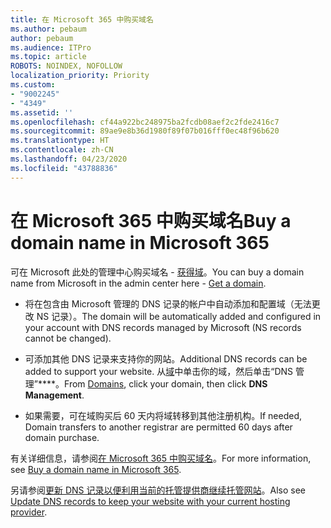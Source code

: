 ```yaml
---
title: 在 Microsoft 365 中购买域名
ms.author: pebaum
author: pebaum
ms.audience: ITPro
ms.topic: article
ROBOTS: NOINDEX, NOFOLLOW
localization_priority: Priority
ms.custom:
- "9002245"
- "4349"
ms.assetid: ''
ms.openlocfilehash: cf44a922bc248975ba2fcdb08aef2c2fde2416c7
ms.sourcegitcommit: 89ae9e8b36d1980f89f07b016fff0ec48f96b620
ms.translationtype: HT
ms.contentlocale: zh-CN
ms.lasthandoff: 04/23/2020
ms.locfileid: "43788836"
---
```

# <a name="buy-a-domain-name-in-microsoft-365"></a><span data-ttu-id="1f36b-102">在 Microsoft 365 中购买域名</span><span class="sxs-lookup"><span data-stu-id="1f36b-102">Buy a domain name in Microsoft 365</span></span>

<span data-ttu-id="1f36b-103">可在 Microsoft 此处的管理中心购买域名 - [获得域](https://admin.microsoft.com/Domains/Buy)。</span><span class="sxs-lookup"><span data-stu-id="1f36b-103">You can buy a domain name from Microsoft in the admin center here - [Get a domain](https://admin.microsoft.com/Domains/Buy).</span></span>

- <span data-ttu-id="1f36b-104">将在包含由 Microsoft 管理的 DNS 记录的帐户中自动添加和配置域（无法更改 NS 记录）。</span><span class="sxs-lookup"><span data-stu-id="1f36b-104">The domain will be automatically added and configured in your account with DNS records managed by Microsoft (NS records cannot be changed).</span></span>

- <span data-ttu-id="1f36b-105">可添加其他 DNS 记录来支持你的网站。</span><span class="sxs-lookup"><span data-stu-id="1f36b-105">Additional DNS records can be added to support your website.</span></span>  <span data-ttu-id="1f36b-106">从[域](https://admin.microsoft.com/AdminPortal/Home#/Domains)中单击你的域，然后单击“DNS 管理”\*\*\*\*。</span><span class="sxs-lookup"><span data-stu-id="1f36b-106">From [Domains](https://admin.microsoft.com/AdminPortal/Home#/Domains), click your domain, then click **DNS Management**.</span></span>

- <span data-ttu-id="1f36b-107">如果需要，可在域购买后 60 天内将域转移到其他注册机构。</span><span class="sxs-lookup"><span data-stu-id="1f36b-107">If needed, Domain transfers to another registrar are permitted 60 days after domain purchase.</span></span>

<span data-ttu-id="1f36b-108">有关详细信息，请参阅[在 Microsoft 365 中购买域名](https://docs.microsoft.com/microsoft-365/admin/get-help-with-domains/buy-a-domain-name?view=o365-worldwide)。</span><span class="sxs-lookup"><span data-stu-id="1f36b-108">For more information, see [Buy a domain name in Microsoft 365](https://docs.microsoft.com/microsoft-365/admin/get-help-with-domains/buy-a-domain-name?view=o365-worldwide).</span></span>

<span data-ttu-id="1f36b-109">另请参阅[更新 DNS 记录以便利用当前的托管提供商继续托管网站](https://docs.microsoft.com/alchemyinsights/update-dns-records-to-keep-your-website-with-your-current-hosting-provider-0)。</span><span class="sxs-lookup"><span data-stu-id="1f36b-109">Also see [Update DNS records to keep your website with your current hosting provider](https://docs.microsoft.com/alchemyinsights/update-dns-records-to-keep-your-website-with-your-current-hosting-provider-0).</span></span>
